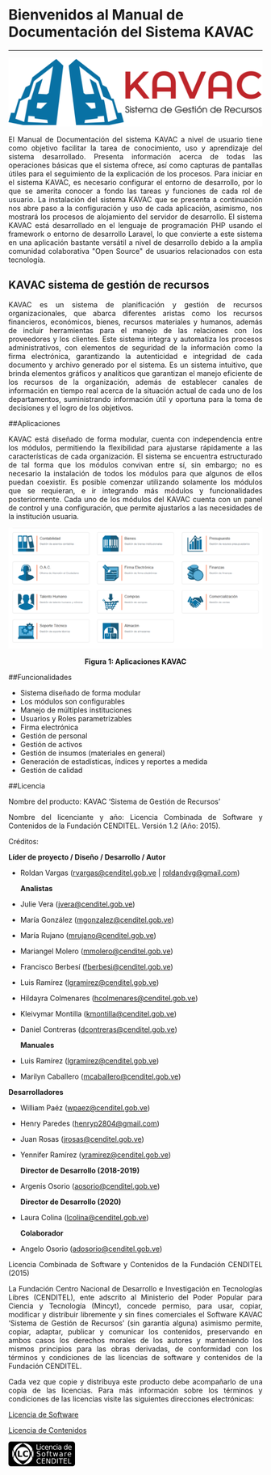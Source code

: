 # Bienvenidos al Manual de Documentación  del Sistema KAVAC
***********************************************************
<div style="text-align: justify;">

![Screenshot](img/logokavac.png#imagen)


El Manual de Documentación del sistema KAVAC a nivel de usuario tiene como objetivo facilitar la tarea de conocimiento, uso y aprendizaje del sistema desarrollado. Presenta información acerca de todas las operaciones básicas que el sistema ofrece, así como capturas de pantallas útiles para el seguimiento de la explicación de los procesos. Para iniciar en el sistema KAVAC, es necesario configurar el entorno de desarrollo, por lo que se amerita conocer a fondo las tareas y funciones de cada rol de usuario. La instalación del sistema KAVAC que se presenta a continuación nos abre paso  a la configuración y uso de cada aplicación, asimismo, nos mostrará los procesos de alojamiento del servidor de desarrollo. El sistema KAVAC está desarrollado en el lenguaje de programación PHP  usando el framework o entorno de desarrollo Laravel, lo que convierte a este sistema en una aplicación bastante versátil a nivel de desarrollo debido a la amplia comunidad colaborativa "Open Source" de usuarios relacionados con esta tecnología.


## KAVAC sistema de gestión de recursos


KAVAC es un sistema de planificación y gestión de recursos organizacionales, que abarca diferentes aristas como los recursos financieros, económicos, bienes, recursos materiales y humanos, además de incluir herramientas para el manejo de las relaciones con los proveedores y los clientes.   Este sistema integra y automatiza los procesos administrativos, con elementos de seguridad de la información como la firma electrónica, garantizando la autenticidad e integridad de cada documento y archivo generado por el sistema.    Es un sistema intuitivo, que brinda elementos gráficos y analíticos que garantizan el manejo eficiente de los recursos de la organización, además de establecer canales de información en tiempo real acerca de la situación actual de cada uno de los departamentos, suministrando información útil y oportuna para la toma de decisiones y el logro de los objetivos.


##Aplicaciones


KAVAC está diseñado de forma modular, cuenta con independencia entre los módulos, permitiendo la flexibilidad para ajustarse rápidamente a las características de cada organización. El sistema se encuentra estructurado de tal forma que los módulos convivan entre sí, sin embargo; no es necesario la instalación de todos los módulos para que algunos de ellos puedan coexistir.  Es posible comenzar utilizando solamente los módulos que se requieran, e ir integrando más módulos y funcionalidades posteriormente. Cada uno de los módulos del KAVAC cuenta con un panel de control y una configuración, que permite ajustarlos a las necesidades de la institución usuaria. 


![Screenshot](img/figure_1.png#imagen)<div style="text-align: center;font-weight: bold">Figura 1: Aplicaciones KAVAC</div>

##Funcionalidades 

   - Sistema diseñado de forma modular  
   - Los módulos son configurables
   - Manejo de  múltiples instituciones
   - Usuarios y Roles parametrizables
   - Firma electrónica
   - Gestión de personal
   - Gestión de activos
   - Gestión de insumos (materiales en general)  
   - Generación de estadísticas, índices y reportes a medida  
   - Gestión de calidad

##Licencia

Nombre del producto: KAVAC ‘Sistema de Gestión de Recursos’

   Nombre del licenciante y año: Licencia Combinada de Software y Contenidos de la Fundación CENDITEL. Versión 1.2 (Año: 2015).

   Créditos: 
   
   **Líder de proyecto / Diseño / Desarrollo / Autor**

- Roldan Vargas (rvargas@cenditel.gob.ve | roldandvg@gmail.com)

   **Analistas**

- Julie Vera (jvera@cenditel.gob.ve)
- María González (mgonzalez@cenditel.gob.ve)
- María Rujano (mrujano@cenditel.gob.ve)
- Mariangel Molero (mmolero@cenditel.gob.ve)
- Francisco Berbesí (fberbesi@cenditel.gob.ve)
- Luis Ramírez (lgramirez@cenditel.gob.ve)
- Hildayra Colmenares (hcolmenares@cenditel.gob.ve)
- Kleivymar Montilla (kmontilla@cenditel.gob.ve)
- Daniel Contreras (dcontreras@cenditel.gob.ve)

   **Manuales**

- Luis Ramírez (lgramirez@cenditel.gob.ve)
- Marilyn Caballero (mcaballero@cenditel.gob.ve)

 **Desarrolladores**

- William Paéz (wpaez@cenditel.gob.ve)
- Henry Paredes (henryp2804@gmail.com)
- Juan Rosas (jrosas@cenditel.gob.ve)
- Yennifer Ramírez (yramirez@cenditel.gob.ve)

   **Director de Desarrollo (2018-2019)**

- Argenis Osorio (aosorio@cenditel.gob.ve)
   
   **Director de Desarrollo (2020)**
   
- Laura Colina (lcolina@cenditel.gob.ve)

   **Colaborador**

- Angelo Osorio (adosorio@cenditel.gob.ve)


Licencia Combinada de Software y Contenidos de la Fundación CENDITEL (2015)  


La Fundación Centro Nacional de Desarrollo e Investigación en Tecnologías Libres (CENDITEL), ente adscrito al Ministerio del Poder Popular para  Ciencia y Tecnología (Mincyt), concede permiso, para usar, copiar, modificar y distribuir libremente y sin fines comerciales el Software KAVAC ‘Sistema de Gestión de Recursos’ (sin garantía alguna) asimismo permite, copiar, adaptar, publicar y comunicar los contenidos, preservando en ambos casos los derechos morales de los autores y manteniendo los mismos principios para las obras derivadas, de conformidad con los términos y condiciones de las licencias de software y contenidos de la Fundación CENDITEL.


Cada vez que copie y distribuya este producto debe acompañarlo de una copia de las licencias. Para más información sobre los términos y condiciones de las licencias visite las siguientes direcciones electrónicas:  


[Licencia de Software](https://conocimientolibre.cenditel.gob.ve/legislacion)

[Licencia de Contenidos](https://conocimientolibre.cenditel.gob.ve/legislacion)

![Screenshot](img/licencia.png)

</div>




